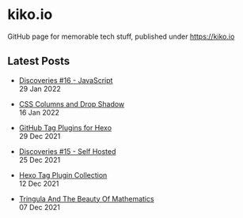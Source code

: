 # kiko.io

GitHub page for memorable tech stuff, published under https://kiko.io

## Latest Posts
<!-- BLOG-POST-LIST:START -->
 - [Discoveries #16 - JavaScript](https://kiko.io/post/Discoveries-16-JavaScript/)   
 29 Jan 2022   

 - [CSS Columns and Drop Shadow](https://kiko.io/post/CSS-Columns-and-Drop-Shadow/)   
 16 Jan 2022   

 - [GitHub Tag Plugins for Hexo](https://kiko.io/post/GitHub-Tag-Plugins-for-Hexo/)   
 29 Dec 2021   

 - [Discoveries #15 - Self Hosted](https://kiko.io/post/Discoveries-15-Self-Hosted/)   
 25 Dec 2021   

 - [Hexo Tag Plugin Collection](https://kiko.io/post/Hexo-Tag-Plugin-Collection/)   
 12 Dec 2021   

 - [Tringula And The Beauty Of Mathematics](https://kiko.io/post/Tringula-And-The-Beauty-Of-Mathematics/)   
 07 Dec 2021   
<!-- BLOG-POST-LIST:END -->
